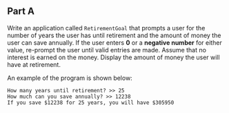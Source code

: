 ## Part A

Write an application called `RetirementGoal` that prompts a user for the number of years the user has until retirement and the amount of money the user can save annually. If the user enters **0** or a **negative number** for either value, re-prompt the user until valid entries are made. Assume that no interest is earned on the money. Display the amount of money the user will have at retirement.

An example of the program is shown below:

```
How many years until retirement? >> 25
How much can you save annually? >> 12238
If you save $12238 for 25 years, you will have $305950
```

